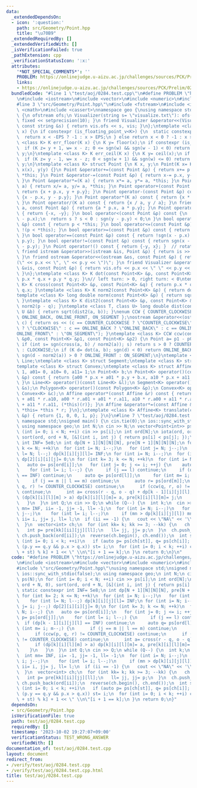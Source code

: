 ```yaml
---
data:
  _extendedDependsOn:
  - icon: ':question:'
    path: src/Geometry/Point.hpp
    title: "\u70B9"
  _extendedRequiredBy: []
  _extendedVerifiedWith: []
  _isVerificationFailed: true
  _pathExtension: cpp
  _verificationStatusIcon: ':x:'
  attributes:
    '*NOT_SPECIAL_COMMENTS*': ''
    PROBLEM: https://onlinejudge.u-aizu.ac.jp/challenges/sources/PCK/Prelim/0284
    links:
    - https://onlinejudge.u-aizu.ac.jp/challenges/sources/PCK/Prelim/0284
  bundledCode: "#line 1 \"test/aoj/0284.test.cpp\"\n#define PROBLEM \"https://onlinejudge.u-aizu.ac.jp/challenges/sources/PCK/Prelim/0284\"\
    \n#include <iostream>\n#include <vector>\n#include <numeric>\n#include <algorithm>\n\
    #line 3 \"src/Geometry/Point.hpp\"\n#include <fstream>\n#include <iomanip>\n#include\
    \ <cmath>\n#include <cassert>\nnamespace geo {\nusing namespace std;\nstruct Visualizer\
    \ {\n ofstream ofs;\n Visualizer(string s= \"visualize.txt\"): ofs(s) { ofs <<\
    \ fixed << setprecision(10); }\n friend Visualizer &operator<<(Visualizer &vis,\
    \ const string &s) { return vis.ofs << s, vis; }\n};\ntemplate <class K> int sgn(K\
    \ x) {\n if constexpr (is_floating_point_v<K>) {\n  static constexpr K EPS= 1e-9;\n\
    \  return x < -EPS ? -1 : x > EPS;\n } else return x < 0 ? -1 : x > 0;\n}\ntemplate\
    \ <class K> K err_floor(K x) {\n K y= floor(x);\n if constexpr (is_floating_point_v<K>)\n\
    \  if (K z= y + 1, w= x - z; 0 <= sgn(w) && sgn(w - 1) < 0) return z;\n return\
    \ y;\n}\ntemplate <class K> K err_ceil(K x) {\n K y= ceil(x);\n if constexpr (is_floating_point_v<K>)\n\
    \  if (K z= y - 1, w= x - z; 0 < sgn(w + 1) && sgn(w) <= 0) return z;\n return\
    \ y;\n}\ntemplate <class K> struct Point {\n K x, y;\n Point(K x= K(), K y= K()):\
    \ x(x), y(y) {}\n Point &operator+=(const Point &p) { return x+= p.x, y+= p.y,\
    \ *this; }\n Point &operator-=(const Point &p) { return x-= p.x, y-= p.y, *this;\
    \ }\n Point &operator*=(K a) { return x*= a, y*= a, *this; }\n Point &operator/=(K\
    \ a) { return x/= a, y/= a, *this; }\n Point operator+(const Point &p) const {\
    \ return {x + p.x, y + p.y}; }\n Point operator-(const Point &p) const { return\
    \ {x - p.x, y - p.y}; }\n Point operator*(K a) const { return {x * a, y * a};\
    \ }\n Point operator/(K a) const { return {x / a, y / a}; }\n friend Point operator*(K\
    \ a, const Point &p) { return {a * p.x, a * p.y}; }\n Point operator-() const\
    \ { return {-x, -y}; }\n bool operator<(const Point &p) const {\n  int s= sgn(x\
    \ - p.x);\n  return s ? s < 0 : sgn(y - p.y) < 0;\n }\n bool operator>(const Point\
    \ &p) const { return p < *this; }\n bool operator<=(const Point &p) const { return\
    \ !(p < *this); }\n bool operator>=(const Point &p) const { return !(*this < p);\
    \ }\n bool operator==(const Point &p) const { return !sgn(x - p.x) && !sgn(y -\
    \ p.y); }\n bool operator!=(const Point &p) const { return sgn(x - p.x) || sgn(y\
    \ - p.y); }\n Point operator!() const { return {-y, x}; }  // rotate 90 degree\n\
    \ friend istream &operator>>(istream &is, Point &p) { return is >> p.x >> p.y;\
    \ }\n friend ostream &operator<<(ostream &os, const Point &p) { return os << \"\
    (\" << p.x << \", \" << p.y << \")\"; }\n friend Visualizer &operator<<(Visualizer\
    \ &vis, const Point &p) { return vis.ofs << p.x << \" \" << p.y << \"\\n\", vis;\
    \ }\n};\ntemplate <class K> K dot(const Point<K> &p, const Point<K> &q) { return\
    \ p.x * q.x + p.y * q.y; }\n// left turn: > 0, right turn: < 0\ntemplate <class\
    \ K> K cross(const Point<K> &p, const Point<K> &q) { return p.x * q.y - p.y *\
    \ q.x; }\ntemplate <class K> K norm2(const Point<K> &p) { return dot(p, p); }\n\
    template <class K> long double norm(const Point<K> &p) { return sqrt(norm2(p));\
    \ }\ntemplate <class K> K dist2(const Point<K> &p, const Point<K> &q) { return\
    \ norm2(p - q); }\ntemplate <class T, class U> long double dist(const T &a, const\
    \ U &b) { return sqrt(dist2(a, b)); }\nenum CCW { COUNTER_CLOCKWISE, CLOCKWISE,\
    \ ONLINE_BACK, ONLINE_FRONT, ON_SEGMENT };\nostream &operator<<(ostream &os, CCW\
    \ c) { return os << (c == COUNTER_CLOCKWISE ? \"COUNTER_CLOCKWISE\" : c == CLOCKWISE\
    \ ? \"CLOCKWISE\" : c == ONLINE_BACK ? \"ONLINE_BACK\" : c == ONLINE_FRONT ? \"\
    ONLINE_FRONT\" : \"ON_SEGMENT\"); }\ntemplate <class K> CCW ccw(const Point<K>\
    \ &p0, const Point<K> &p1, const Point<K> &p2) {\n Point a= p1 - p0, b= p2 - p0;\n\
    \ if (int s= sgn(cross(a, b) / norm2(a)); s) return s > 0 ? COUNTER_CLOCKWISE\
    \ : CLOCKWISE;\n if (K d= dot(a, b); sgn(d) < 0) return ONLINE_BACK;\n else return\
    \ sgn(d - norm2(a)) > 0 ? ONLINE_FRONT : ON_SEGMENT;\n}\ntemplate <class K> struct\
    \ Line;\ntemplate <class K> struct Segment;\ntemplate <class K> struct Polygon;\n\
    template <class K> struct Convex;\ntemplate <class K> struct Affine {\n K a00=\
    \ 1, a01= 0, a10= 0, a11= 1;\n Point<K> b;\n Point<K> operator()(const Point<K>\
    \ &p) const { return {a00 * p.x + a01 * p.y + b.x, a10 * p.x + a11 * p.y + b.y};\
    \ }\n Line<K> operator()(const Line<K> &l);\n Segment<K> operator()(const Segment<K>\
    \ &s);\n Polygon<K> operator()(const Polygon<K> &p);\n Convex<K> operator()(const\
    \ Convex<K> &c);\n Affine operator*(const Affine &r) const { return {a00 * r.a00\
    \ + a01 * r.a10, a00 * r.a01 + a01 * r.a11, a10 * r.a00 + a11 * r.a10, a10 * r.a01\
    \ + a11 * r.a11, (*this)(r)}; }\n Affine &operator*=(const Affine &r) { return\
    \ *this= *this * r; }\n};\ntemplate <class K> Affine<K> translate(const Point<K>\
    \ &p) { return {1, 0, 0, 1, p}; }\n}\n#line 7 \"test/aoj/0284.test.cpp\"\nusing\
    \ namespace std;\nsigned main() {\n cin.tie(0);\n ios::sync_with_stdio(false);\n\
    \ using namespace geo;\n int N;\n cin >> N;\n vector<Point<int>> ps(N);\n for\
    \ (int i= 0; i < N; ++i) cin >> ps[i];\n int ord[N];\n iota(ord, ord + N, 0),\
    \ sort(ord, ord + N, [&](int i, int j) { return ps[i] < ps[j]; });\n static constexpr\
    \ int INF= 5e8;\n int dp[N + 1][N][N][N], pre[N + 1][N][N][N];\n for (int k= 2;\
    \ k <= N; ++k)\n  for (int i= N; i--;)\n   for (int j= N; j--;)\n    for (int\
    \ l= N; l--;) dp[k][i][j][l]= INF;\n for (int i= N; i--;)\n  for (int j= i; j--;)\
    \ dp[2][i][i][j]= 0;\n for (int k= 3; k <= N; ++k)\n  for (int i= N; i--;) {\n\
    \   auto o= ps[ord[i]];\n   for (int j= 0; j <= i; ++j) {\n    auto p= ps[ord[j]];\n\
    \    for (int l= i; l--;) {\n     if (j == l) continue;\n     if (dp[k - 1][i][j][l]\
    \ == INF) continue;\n     auto q= ps[ord[l]];\n     for (int m= i; m--;) {\n \
    \     if (j == m || l == m) continue;\n      auto r= ps[ord[m]];\n      if (ccw(p,\
    \ q, r) != COUNTER_CLOCKWISE) continue;\n      if (ccw(q, r, o) != COUNTER_CLOCKWISE)\
    \ continue;\n      int a= cross(r - q, o - q) + dp[k - 1][i][j][l];\n      if\
    \ (dp[k][i][l][m] > a) dp[k][i][l][m]= a, pre[k][i][l][m]= j;\n     }\n    }\n\
    \   }\n  }\n int Q;\n cin >> Q;\n while (Q--) {\n  int k;\n  cin >> k;\n  int\
    \ mn= INF, ii= -1, jj= -1, ll= -1;\n  for (int i= N; i--;)\n   for (int j= i;\
    \ j--;)\n    for (int l= i; l--;)\n     if (mn > dp[k][i][j][l]) mn= dp[k][i][j][l],\
    \ ii= i, jj= j, ll= l;\n  if (ii == -1) {\n   cout << \"NA\" << '\\n';\n   continue;\n\
    \  }\n  vector<int> ch;\n  for (int kk= k; kk >= 3; --kk) {\n   ch.push_back(ord[ll]);\n\
    \   int p= pre[kk][ii][jj][ll];\n   ll= jj, jj= p;\n  }\n  ch.push_back(ord[ll]),\
    \ ch.push_back(ord[ii]);\n  reverse(ch.begin(), ch.end());\n  int st= 0;\n  for\
    \ (int i= 0; i < k; ++i)\n   if (auto p= ps[ch[st]], q= ps[ch[i]]; p.y > q.y ||\
    \ (p.y == q.y && p.x > q.x)) st= i;\n  for (int i= 0; i < k; ++i) cout << ch[(i\
    \ + st) % k] + 1 << \" \\n\"[i + 1 == k];\n }\n return 0;\n}\n"
  code: "#define PROBLEM \"https://onlinejudge.u-aizu.ac.jp/challenges/sources/PCK/Prelim/0284\"\
    \n#include <iostream>\n#include <vector>\n#include <numeric>\n#include <algorithm>\n\
    #include \"src/Geometry/Point.hpp\"\nusing namespace std;\nsigned main() {\n cin.tie(0);\n\
    \ ios::sync_with_stdio(false);\n using namespace geo;\n int N;\n cin >> N;\n vector<Point<int>>\
    \ ps(N);\n for (int i= 0; i < N; ++i) cin >> ps[i];\n int ord[N];\n iota(ord,\
    \ ord + N, 0), sort(ord, ord + N, [&](int i, int j) { return ps[i] < ps[j]; });\n\
    \ static constexpr int INF= 5e8;\n int dp[N + 1][N][N][N], pre[N + 1][N][N][N];\n\
    \ for (int k= 2; k <= N; ++k)\n  for (int i= N; i--;)\n   for (int j= N; j--;)\n\
    \    for (int l= N; l--;) dp[k][i][j][l]= INF;\n for (int i= N; i--;)\n  for (int\
    \ j= i; j--;) dp[2][i][i][j]= 0;\n for (int k= 3; k <= N; ++k)\n  for (int i=\
    \ N; i--;) {\n   auto o= ps[ord[i]];\n   for (int j= 0; j <= i; ++j) {\n    auto\
    \ p= ps[ord[j]];\n    for (int l= i; l--;) {\n     if (j == l) continue;\n   \
    \  if (dp[k - 1][i][j][l] == INF) continue;\n     auto q= ps[ord[l]];\n     for\
    \ (int m= i; m--;) {\n      if (j == m || l == m) continue;\n      auto r= ps[ord[m]];\n\
    \      if (ccw(p, q, r) != COUNTER_CLOCKWISE) continue;\n      if (ccw(q, r, o)\
    \ != COUNTER_CLOCKWISE) continue;\n      int a= cross(r - q, o - q) + dp[k - 1][i][j][l];\n\
    \      if (dp[k][i][l][m] > a) dp[k][i][l][m]= a, pre[k][i][l][m]= j;\n     }\n\
    \    }\n   }\n  }\n int Q;\n cin >> Q;\n while (Q--) {\n  int k;\n  cin >> k;\n\
    \  int mn= INF, ii= -1, jj= -1, ll= -1;\n  for (int i= N; i--;)\n   for (int j=\
    \ i; j--;)\n    for (int l= i; l--;)\n     if (mn > dp[k][i][j][l]) mn= dp[k][i][j][l],\
    \ ii= i, jj= j, ll= l;\n  if (ii == -1) {\n   cout << \"NA\" << '\\n';\n   continue;\n\
    \  }\n  vector<int> ch;\n  for (int kk= k; kk >= 3; --kk) {\n   ch.push_back(ord[ll]);\n\
    \   int p= pre[kk][ii][jj][ll];\n   ll= jj, jj= p;\n  }\n  ch.push_back(ord[ll]),\
    \ ch.push_back(ord[ii]);\n  reverse(ch.begin(), ch.end());\n  int st= 0;\n  for\
    \ (int i= 0; i < k; ++i)\n   if (auto p= ps[ch[st]], q= ps[ch[i]]; p.y > q.y ||\
    \ (p.y == q.y && p.x > q.x)) st= i;\n  for (int i= 0; i < k; ++i) cout << ch[(i\
    \ + st) % k] + 1 << \" \\n\"[i + 1 == k];\n }\n return 0;\n}"
  dependsOn:
  - src/Geometry/Point.hpp
  isVerificationFile: true
  path: test/aoj/0284.test.cpp
  requiredBy: []
  timestamp: '2023-10-02 19:27:07+09:00'
  verificationStatus: TEST_WRONG_ANSWER
  verifiedWith: []
documentation_of: test/aoj/0284.test.cpp
layout: document
redirect_from:
- /verify/test/aoj/0284.test.cpp
- /verify/test/aoj/0284.test.cpp.html
title: test/aoj/0284.test.cpp
---
```

